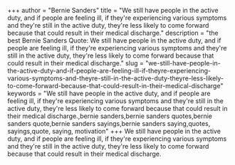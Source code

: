 +++
author = "Bernie Sanders"
title = "We still have people in the active duty, and if people are feeling ill, if they're experiencing various symptoms and they're still in the active duty, they're less likely to come forward because that could result in their medical discharge."
description = "the best Bernie Sanders Quote: We still have people in the active duty, and if people are feeling ill, if they're experiencing various symptoms and they're still in the active duty, they're less likely to come forward because that could result in their medical discharge."
slug = "we-still-have-people-in-the-active-duty-and-if-people-are-feeling-ill-if-theyre-experiencing-various-symptoms-and-theyre-still-in-the-active-duty-theyre-less-likely-to-come-forward-because-that-could-result-in-their-medical-discharge"
keywords = "We still have people in the active duty, and if people are feeling ill, if they're experiencing various symptoms and they're still in the active duty, they're less likely to come forward because that could result in their medical discharge.,bernie sanders,bernie sanders quotes,bernie sanders quote,bernie sanders sayings,bernie sanders saying,quotes, sayings,quote, saying, motivation"
+++
We still have people in the active duty, and if people are feeling ill, if they're experiencing various symptoms and they're still in the active duty, they're less likely to come forward because that could result in their medical discharge.
